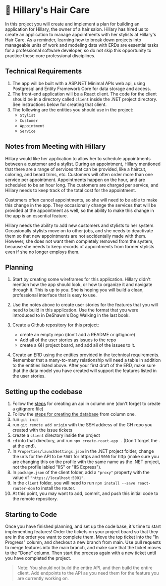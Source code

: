 # :haircut: Hillary's Hair Care
In this project you will create and implement a plan for building an application for Hillary, the owner of a hair salon. Hillary has hired us to create an application to manage appointments with her stylists at Hillary's Hair Care. As a reminder, learning how to break down projects into manageable units of work and modeling data with ERDs are essential tasks for a professional software developer, so do not skip this opportunity to practice these core professional disciplines.  

## Technical Requirements
1. The app will be built with a ASP.NET Minimal APIs web api, using Postgresql and Entity Framework Core for data storage and access. 
1. The front-end application will be a React client. The code for the client should be in a directory called `client` inside the .NET project directory. See instructions below for creating that client. 
1. The following are the entities you should use in the project:
    - `Stylist`
    - `Customer`
    - `Appointment`
    - `Service`
## Notes from Meeting with Hillary
Hillary would like her application to allow her to schedule appointments between a customer and a stylist. During an appointment, Hillary mentioned that there are a range of services that can be provided, like a haircut, coloring, and beard trims, etc. Customers will often order more than one service per appointment. Appointments happen on the hour, and are scheduled to be an hour long. The customers are charged per service, and Hillary needs to keep track of the total cost for the appointment. 

Customers often cancel appointments, so she will need to be able to make this change in the app. They occasionally change the services that will be provided at the appointment as well, so the ability to make this change in the app is an essential feature. 

Hillary needs the ability to add new customers and stylists to her system. Occasionally stylists move on to other jobs, and she needs to deactivate them so that new appointments are not accidentally made with them. However, she does not want them completely removed from the system, because she needs to keep records of appointments from former stylists even if she no longer employs them.

## Planning 
1. Start by creating some wireframes for this application. Hillary didn't mention how the app should look, or how to organize it and navigate through it. This is up to you. She is hoping you will build a clean, professional interface that is easy to use.

1. Use the notes above to create user stories for the features that you will need to build in this application. Use the format that you were introduced to in DeShawn's Dog Walking in the last book.

1. Create a Github repository for this project:
    - create an empty repo (don't add a README or gitignore)
    - Add all of the user stories as issues to the repo
    - create a GH project board, and add all of the issues to it. 

1. Create an ERD using the entities provided in the technical requirements. Remember that a many-to-many relationship will need a table in addition to the entities listed above. After your first draft of the ERD, make sure that the data model you have created will support the features listed in the user stories. 

## Setting up the codebase
1. Follow the [steps](./creek-river-setup.md) for creating an api in column one (don't forget to create a gitignore file) 
1. Follow the [steps for creating the database](./creek-river-db-context.md) from column one. 
1. run `git init`
1. run `git remote add origin` with the SSH address of the GH repo you created with the issue tickets
1. create a `client` directory inside the project
1. `cd` into that directory, and run `npx create-react-app .` (Don't forget the `.` at the end). 
1. In `Properties/launchSettings.json` in the .NET project folder, change the urls for the API to be `5001` for https and `5000` for http (make sure you are changing this on the profile with the same name as the .NET project, not the profile labled "IIS" or "IIS Express"). 
1. In `package.json` of the client folder, add a `"proxy"` property with the value of `"https://localhost:5001"`.
1. In the `client` folder, you will need to run `npm install --save react-router-dom` to install the router. 
1. At this point, you may want to add, commit, and push this initial code to the remote repository.    

## Starting to Code
Once you have finished planning, and set up the code base, it's time to start implementing features! Order the tickets on your project board so that they are in the order you want to complete them. Move the top ticket into the "In Progress" column, and checkout a new branch from main. Use pull requests to merge features into the main branch, and make sure that the ticket moves to the "Done" column. Then start the process again with a new ticket until you have completed the project. 

> Note: You should not build the entire API, and then build the entire client. Add endpoints to the API as you need them for the feature you are currently working on. 
